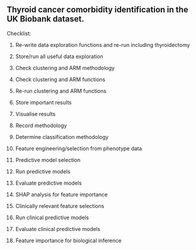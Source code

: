 ## Thyroid cancer comorbidity identification in the UK Biobank dataset.

Checklist:

1. Re-write data exploration functions and re-run including thyroidectomy
2. Store/run all useful data exploration
3. Check clustering and ARM methodology
4. Check clustering and ARM functions
5. Re-run clustering and ARM functions
6. Store important results
7. Visualise results 
8. Record methodology

9. Determine classification methodology
10. Feature engineering/selection from phenotype data
11. Predictive model selection
12. Run predictive models
13. Evaluate predictive models 
14. SHAP analysis for feature importance 
15. Clinically relevant feature selections
16. Run clinical predictive models
17. Evaluate clinical predictive models 
18. Feature importance for biological inference 
